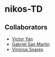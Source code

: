 # nikos-TD

## Collaborators
- [Victor Yan](https://github.com/Victor7095)
- [Gabriel San Martin](https://github.com/gasmartin)
- [Vinicius Soares](https://github.com/Vinicius-Soares)
